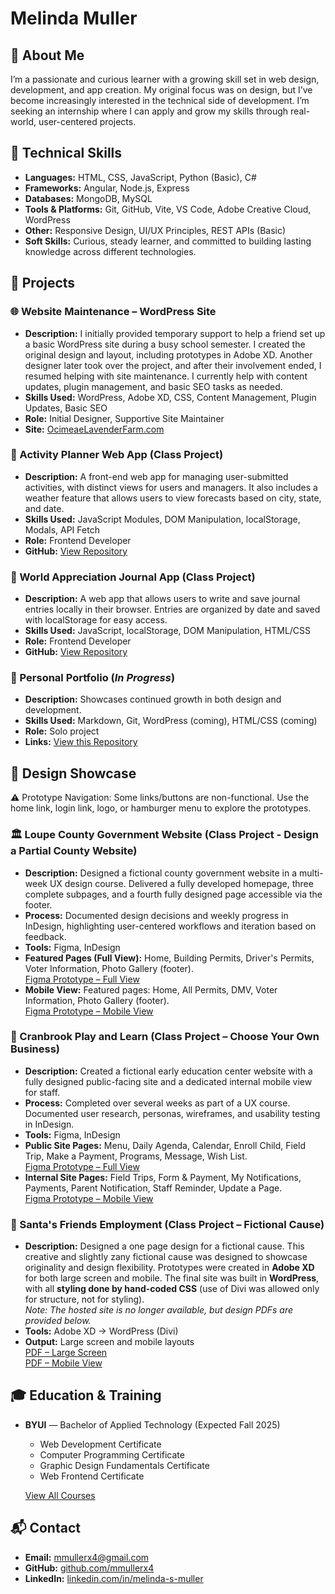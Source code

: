 # Melinda Muller

## 👋 About Me

I’m a passionate and curious learner with a growing skill set in web design, development, and app creation. My original focus was on design, but I’ve become increasingly interested in the technical side of development. I’m seeking an internship where I can apply and grow my skills through real-world, user-centered projects.


## 🔧 Technical Skills

- **Languages:** HTML, CSS, JavaScript, Python (Basic), C#
- **Frameworks:** Angular, Node.js, Express
- **Databases:** MongoDB, MySQL
- **Tools & Platforms:** Git, GitHub, Vite, VS Code, Adobe Creative Cloud, WordPress
- **Other:**  Responsive Design, UI/UX Principles, REST APIs (Basic)
- **Soft Skills:** Curious, steady learner, and committed to building lasting knowledge across different technologies.


## 🚀 Projects

### 🌐 Website Maintenance – WordPress Site

- **Description:** I initially provided temporary support to help a friend set up a basic WordPress site during a busy school semester. I created the original design and layout, including prototypes in Adobe XD. Another designer later took over the project, and after their involvement ended, I resumed helping with site maintenance. I currently help with content updates, plugin management, and basic SEO tasks as needed.
- **Skills Used:** WordPress, Adobe XD, CSS, Content Management, Plugin Updates, Basic SEO
- **Role:** Initial Designer, Supportive Site Maintainer
- **Site:** [OcimeaeLavenderFarm.com](https://ocimeaelavenderfarm.com/)

### 📝 Activity Planner Web App (Class Project)

- **Description:** A front-end web app for managing user-submitted activities, with distinct views for users and managers. It also includes a weather feature that allows users to view forecasts based on city, state, and date.
- **Skills Used:** JavaScript Modules, DOM Manipulation, localStorage, Modals, API Fetch
- **Role:** Frontend Developer
- **GitHub:** [View Repository](https://github.com/mmullerx4/vacationPlanner)

### 📓 World Appreciation Journal App (Class Project)

-  **Description:** A web app that allows users to write and save journal entries locally in their browser. Entries are organized by date and saved with localStorage for easy access.
- **Skills Used:** JavaScript, localStorage, DOM Manipulation, HTML/CSS
- **Role:** Frontend Developer
- **GitHub:** [View Repository](https://github.com/mmullerx4/WAJ) 

### 💼 Personal Portfolio (_In Progress_)

- **Description:** Showcases continued growth in both design and development.
- **Skills Used:** Markdown, Git, WordPress (coming), HTML/CSS (coming)
- **Role:** Solo project
- **Links:** [View this Repository](https://github.com/mmullerx4/MM.Portfolio)


## 🎨 Design Showcase
⚠️ Prototype Navigation: Some links/buttons are non-functional. Use the home link, login link, logo, or hamburger menu to explore the prototypes.

### 🏛️ Loupe County Government Website (Class Project - Design a Partial County Website)

- **Description:** Designed a fictional county government website in a multi-week UX design course. Delivered a fully developed homepage, three complete subpages, and a fourth fully designed page accessible via the footer.
- **Process:** Documented design decisions and weekly progress in InDesign, highlighting user-centered workflows and iteration based on feedback.
- **Tools:** Figma, InDesign
- **Featured Pages (Full View):** Home, Building Permits, Driver's Permits, Voter Information, Photo Gallery (footer).  
[Figma Prototype – Full View](https://www.figma.com/proto/plw3q1g9pg5lTNkfEct8cl/Loupe?node-id=88-171...)
- **Mobile View:**  Featured pages: Home, All Permits, DMV, Voter Information, Photo Gallery (footer).  
[Figma Prototype – Mobile View](https://www.figma.com/proto/plw3q1g9pg5lTNkfEct8cl/Loupe?node-id=87-141...)

### 🛝 Cranbrook Play and Learn (Class Project – Choose Your Own Business)

- **Description:** Created a fictional early education center website with a fully designed public-facing site and a dedicated internal mobile view for staff.
- **Process:** Completed over several weeks as part of a UX course. Documented user research, personas, wireframes, and usability testing in InDesign.
- **Tools:** Figma, InDesign 
- **Public Site Pages:** Menu, Daily Agenda, Calendar, Enroll Child, Field Trip, Make a Payment, Programs, Message, Wish List.   
[Figma Prototype – Full View](https://www.figma.com/proto/nTus2VpDHemsmblO1hcABO/school-project-03?node-id=47-293&t=kAq4s5x3xfxUOMbb-1)    
- **Internal Site Pages:** Field Trips, Form & Payment, My Notifications, Payments, Parent Notification, Staff Reminder, Update a Page.  
[Figma Prototype – Mobile View](https://www.figma.com/proto/nTus2VpDHemsmblO1hcABO/school-project-03?node-id=2441-126&t=kAq4s5x3xfxUOMbb-1)

### 🌿 Santa's Friends Employment (Class Project – Fictional Cause)

- **Description:** Designed a one page design for a fictional cause. This creative and slightly zany fictional cause was designed to showcase originality and design flexibility. Prototypes were created in **Adobe XD** for both large screen and mobile. The final site was built in **WordPress**, with all **styling done by hand-coded CSS** (use of Divi was allowed only for structure, not for styling).  
_Note: The hosted site is no longer available, but design PDFs are provided below._
- **Tools:** Adobe XD → WordPress (Divi)  
- **Output:** Large screen and mobile layouts  
[PDF – Large Screen](assets/COMM310.Final.Large.pdf)  
[PDF – Mobile View](assets/COMM310.Final.Mobile.pdf)


## 🎓 Education & Training

- **BYUI** — Bachelor of Applied Technology (Expected Fall 2025) 
  - Web Development Certificate  
  - Computer Programming Certificate  
  - Graphic Design Fundamentals Certificate  
  - Web Frontend Certificate  

  [View All Courses](allCourses.md)


## 📬 Contact

- **Email:** [mmullerx4@gmail.com](mailto:mmullerx4@gmail.com)  
- **GitHub:** [github.com/mmullerx4](https://github.com/mmullerx4)  
- **LinkedIn:** [linkedin.com/in/melinda-s-muller](https://linkedin.com/in/melinda-s-muller)
  

